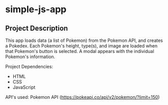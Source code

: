 # simple-js-app

## Project Description
This app loads data (a list of Pokemon) from the Pokemon API, and creates a Pokedex. Each Pokemon's height, type(s), and image are loaded when that Pokemon's button is selected. A modal appears with the individual Pokemon's information.


Project Dependencies:
 -  HTML
 -  CSS
 -  JavaScript


API's used:
Pokemon API (https://pokeapi.co/api/v2/pokemon/?limit=150)

